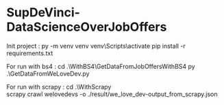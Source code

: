 # SupDeVinci-DataScienceOverJobOffers

Init project :
py -m venv venv
venv\Scripts\activate
pip install -r requirements.txt

For run with bs4 :
cd .\WithBS4\GetDataFromJobOffersWithBS4
py .\GetDataFromWeLoveDev.py

For run with scrapy :
cd .\WithScrapy\
scrapy crawl welovedevs -o ./result/we_love_dev-output_from_scrapy.json